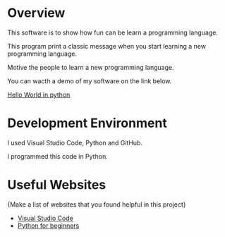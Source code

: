 # Overview

This software is to show how fun can be learn a programming language.

This program print a classic message when you start learning a new programming language.

Motive the people to learn a new programming language.

You can wacth a demo of my software on the link below.

[Hello World in python](https://www.youtube.com/watch?v=Ugouaf5EZQw)

# Development Environment

I used Visual Studio Code, Python and GitHub.

I programmed this code in Python.

# Useful Websites

{Make a list of websites that you found helpful in this project}
* [Visual Studio Code](https://code.visualstudio.com/download)
* [Python for beginners](https://learn.microsoft.com/es-es/training/paths/beginner-python/)